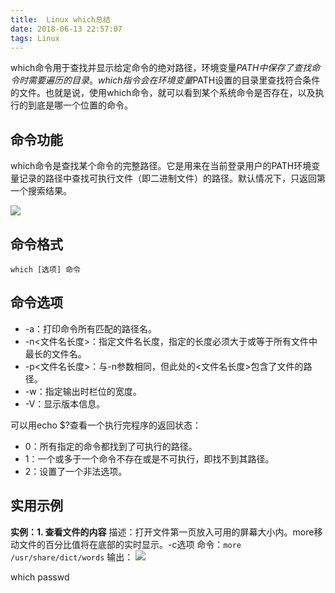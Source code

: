 ```yaml
---
title:  Linux which总结
date: 2018-06-13 22:57:07
tags: Linux
---
```


which命令用于查找并显示给定命令的绝对路径，环境变量$PATH中保存了查找命令时需要遍历的目录。which指令会在环境变量$PATH设置的目录里查找符合条件的文件。也就是说，使用which命令，就可以看到某个系统命令是否存在，以及执行的到底是哪一个位置的命令。

<!-- more -->
## 命令功能

which命令是查找某个命令的完整路径。它是用来在当前登录用户的PATH环境变量记录的路径中查找可执行文件（即二进制文件）的路径。默认情况下，只返回第一个搜索结果。

![](http://p9xqnn501.bkt.clouddn.com/which/which-man.png)

## 命令格式

`which [选项] 命令`

## 命令选项

- -a：打印命令所有匹配的路径名。
- -n<文件名长度>：指定文件名长度，指定的长度必须大于或等于所有文件中最长的文件名。
- -p<文件名长度>：与-n参数相同，但此处的<文件名长度>包含了文件的路径。
- -w：指定输出时栏位的宽度。
- -V：显示版本信息。

可以用echo $?查看一个执行完程序的返回状态：

- 0：所有指定的命令都找到了可执行的路径。
- 1：一个或多于一个命令不存在或是不可执行，即找不到其路径。
- 2：设置了一个非法选项。

## 实用示例

**实例：1. 查看文件的内容**
描述：打开文件第一页放入可用的屏幕大小内。more移动文件的百分比值将在底部的实时显示。-c选项
命令：`more /usr/share/dict/words`
输出：
![](http://p9xqnn501.bkt.clouddn.com/more/more.png)


which passwd



